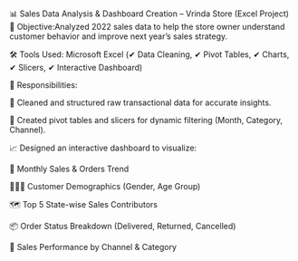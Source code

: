 📊 Sales Data Analysis & Dashboard Creation – Vrinda Store (Excel Project)
🎯 Objective:Analyzed 2022 sales data to help the store owner understand customer behavior and improve next year’s sales strategy.

🛠️ Tools Used:
Microsoft Excel (✔ Data Cleaning, ✔ Pivot Tables, ✔ Charts, ✔ Slicers, ✔ Interactive Dashboard)

🔧 Responsibilities:

🧹 Cleaned and structured raw transactional data for accurate insights.

📅 Created pivot tables and slicers for dynamic filtering (Month, Category, Channel).

📈 Designed an interactive dashboard to visualize:

📆 Monthly Sales & Orders Trend

🧑‍🤝‍🧑 Customer Demographics (Gender, Age Group)

🗺️ Top 5 State-wise Sales Contributors

📦 Order Status Breakdown (Delivered, Returned, Cancelled)

🛒 Sales Performance by Channel & Category
